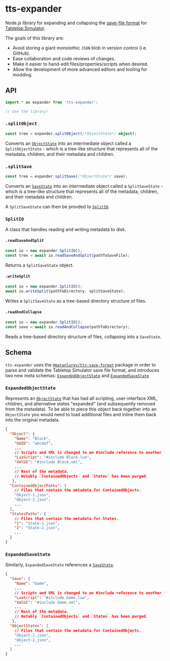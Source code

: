 # tts-expander

Node.js library for expanding and collapsing the [save-file format][1] for
[Tabletop Simulator][2].

The goals of this library are:

- Avoid storing a giant monolothic `JSON` blob in version control (i.e. GitHub).
- Ease collaboration and code reviews of changes.
- Make it easier to hand-edit files/properties/scripts when desired.
- Allow the development of more advanced editors and tooling for modding.

[1]: https://kb.tabletopsimulator.com/custom-content/save-file-format/
[2]: https://store.steampowered.com/app/286160/Tabletop_Simulator/

## API

```ts
import * as expander from 'tts-expander';

// Use the library!
```

### `.splitObject`

```ts
const tree = expander.splitObject(/*ObjectState*/ object);
```

Converts an [`ObjectState`][4] into an intermediate object called a
`SplitObjectState` - which is a tree-like structure that represents all of the
metadata, children, and their metadata and children.

### `.splitSave`

```ts
const tree = expander.splitSave(/*ObjectState*/ save);
```

Converts an [`SaveState`][5] into an intermediate object called a
`SplitSaveState` - which is a tree-like structure that represents all of the
metadata, children, and their metadata and children.

A `SplitSaveState` can then be provded to [`SplitIO`](#splitio).

### `SplitIO`

A class that handles reading and writing metadata to disk.

#### `.readSaveAndSplit`

```ts
const io = new expander.SplitIO();
const tree = await io.readSaveAndSplit(pathToSaveFile);
```

Returns a `SplitSaveState` object.

#### `.writeSplit`

```ts
const io = new expander.SplitIO();
await io.writeSplit(pathToDirectory, splitSaveState);
```

Writes a `SplitSaveState` as a tree-based directory structure of files.

#### `.readAndCollapse`

```ts
const io = new expander.SplitIO();
const save = await io.readAndCollapse(pathToDirectory);
```

Reads a tree-based directory structure of files, collapsing into a `SaveState`.

## Schema

`tts-expander` uses the [`@matanlurey/tts-save-format`][3] package in order to
parse and validate the Tabletop Simulator save file format, and introduces two
new meta schemas: [`ExpandedObjectState`](#expandedobjectstate) and
[`ExpandedSaveState`](#expandedsavestate)

### `ExpandedObjectState`

Represents an [`ObjectState`][4] that has had all scripting, user-interface XML,
children, and alternative states "expanded" (and subsequently removed from the
metadata). To be able to piece this object back together into an `ObjectState`
you would need to load additional files and inline them back into the original
metadata.

```json
{
  "Object": {
    "Name": "Block",
    "GUID": "abcdef",
    ...
    // Scripts and XML is changed to an #include reference to another file.
    "LuaScript": "#include Block.lua",
    "XmlUI": "#include Block.xml",
    ...
    // Rest of the metadata.
    // Notably `ContainedObjects` and `States` has been purged.
   },
  "ContainedObjectPaths": [
    // Files that contain the metadata for ContainedObjects.
    "Object-1.json",
    "Object-2.json",
    ...
  ],
  "StatesPaths": {
    // Files that contain the metadata for States.
    "1": "State-1.json",
    "2": "State-2.json",
    ...
  }
}
```

### `ExpandedSaveState`

Similarly, `ExpandedSaveState` references a [`SaveState`][5].

```json
{
  "Save": {
    "Name": "Game",
    ...
    // Scripts and XML is changed to an #include reference to another file.
    "LuaScript": "#include Game.lua",
    "XmlUI": "#include Game.xml",
    ...
    // Rest of the metadata.
    // Notably `ContainedObjects` and `States` has been purged.
   },
  "ObjectStates": [
    // Files that contain the metadata for ContainedObjects.
    "Object-1.json",
    "Object-2.json",
    ...
  ]
}
```

[3]: https://github.com/matanlurey/tts-save-format
[4]: https://github.com/matanlurey/tts-save-format/blob/master/src/schema/ObjectState.json
[5]: https://github.com/matanlurey/tts-save-format/blob/master/src/schema/SaveState.json

